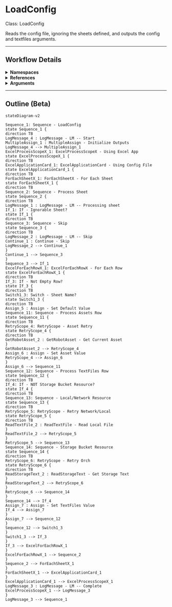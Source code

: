 # LoadConfig
Class: LoadConfig

Reads the config file, ignoring the sheets defined, and outputs the config and textfiles arguments.

<hr />

## Workflow Details
<details>
    <summary>
    <b>Namespaces</b>
    </summary>

    - GlobalConstantsNamespace
- GlobalVariablesNamespace
- Microsoft.VisualBasic
- Microsoft.VisualBasic.Activities
- System
- System.Activities
- System.Activities.Expressions
- System.Activities.Statements
- System.Activities.Validation
- System.Activities.XamlIntegration
- System.Collections
- System.Collections.Generic
- System.Collections.ObjectModel
- System.Data
- System.Diagnostics
- System.Linq
- System.Net.Mail
- System.Reflection
- System.Runtime.Serialization
- System.Text
- System.Windows.Markup
- System.Xml
- System.Xml.Linq
- UiPath.Core
- UiPath.Core.Activities
- UiPath.Core.Activities.Orchestrator
- UiPath.Core.Activities.Storage
- UiPath.Excel
- UiPath.Excel.Activities.Business
- UiPath.Excel.Model
- UiPath.Platform.ResourceHandling
- UiPath.Shared.Activities.Business


</details>
<details>
    <summary>
    <b>References</b>
    </summary>

    - Microsoft.CSharp
- Microsoft.VisualBasic
- NPOI
- System
- System.Activities
- System.Collections
- System.Collections.Immutable
- System.ComponentModel
- System.ComponentModel.TypeConverter
- System.Configuration.ConfigurationManager
- System.Console
- System.Core
- System.Data
- System.Data.Common
- System.Linq
- System.Linq.Expressions
- System.Linq.Parallel
- System.Linq.Queryable
- System.Memory
- System.Memory.Data
- System.ObjectModel
- System.Private.CoreLib
- System.Private.DataContractSerialization
- System.Private.ServiceModel
- System.Private.Uri
- System.Reflection.DispatchProxy
- System.Reflection.Metadata
- System.Reflection.TypeExtensions
- System.Runtime.Serialization
- System.Runtime.Serialization.Formatters
- System.Runtime.Serialization.Primitives
- System.Security.Permissions
- System.ServiceModel
- System.ServiceModel.Activities
- System.Xaml
- System.Xml
- System.Xml.Linq
- UiPath.Excel
- UiPath.Excel.Activities
- UiPath.Excel.Activities.Design
- UiPath.Mail.Activities
- UiPath.Platform
- UiPath.Studio.Constants
- UiPath.System.Activities
- UiPath.System.Activities.Design
- UiPath.System.Activities.ViewModels
- UiPath.Testing.Activities
- UiPath.Workflow


</details>
<details>
    <summary>
    <b>Arguments</b>
    </summary>

    <table><tr><th>Name</th><th>Direction</th><th>Type</th><th>Description</th></tr><tr><td>in_ConfigPath</td><td>InArgument</td><td>x:String</td><td>The path to the config file to read.</td></tr><tr><td>in_IgnoreSheets</td><td>InArgument</td><td>s:String[]</td><td>An array of sheet names to ignore loading into the config variable.</td></tr><tr><td>out_Config</td><td>OutArgument</td><td>scg:Dictionary(x:String, x:String)</td><td>The loaded config dictionary.</td></tr><tr><td>out_TextFiles</td><td>OutArgument</td><td>scg:Dictionary(x:String, x:String)</td><td>The loaded dictionary of text resources.</td></tr></table>
    
</details>

<hr />

## Outline (Beta)

```mermaid
stateDiagram-v2

Sequence_1: Sequence - LoadConfig
state Sequence_1 {
direction TB
LogMessage_4 : LogMessage - LM -- Start
MultipleAssign_1 : MultipleAssign - Initialize Outputs
LogMessage_4 --> MultipleAssign_1
ExcelProcessScopeX_1: ExcelProcessScopeX - Using Excel App
state ExcelProcessScopeX_1 {
direction TB
ExcelApplicationCard_1: ExcelApplicationCard - Using Config File
state ExcelApplicationCard_1 {
direction TB
ForEachSheetX_1: ForEachSheetX - For Each Sheet
state ForEachSheetX_1 {
direction TB
Sequence_2: Sequence - Process Sheet
state Sequence_2 {
direction TB
LogMessage_1 : LogMessage - LM -- Processing sheet
If_1: If - Ignorable Sheet?
state If_1 {
direction TB
Sequence_3: Sequence - Skip
state Sequence_3 {
direction TB
LogMessage_2 : LogMessage - LM -- Skip
Continue_1 : Continue - Skip
LogMessage_2 --> Continue_1
}
Continue_1 --> Sequence_3
}
Sequence_3 --> If_1
ExcelForEachRowX_1: ExcelForEachRowX - For Each Row
state ExcelForEachRowX_1 {
direction TB
If_3: If - Not Empty Row?
state If_3 {
direction TB
Switch1_3: Switch - Sheet Name?
state Switch1_3 {
direction TB
Assign_5 : Assign - Set Default Value
Sequence_11: Sequence - Process Assets Row
state Sequence_11 {
direction TB
RetryScope_4: RetryScope - Asset Retry
state RetryScope_4 {
direction TB
GetRobotAsset_2 : GetRobotAsset - Get Current Asset
}
GetRobotAsset_2 --> RetryScope_4
Assign_6 : Assign - Set Asset Value
RetryScope_4 --> Assign_6
}
Assign_6 --> Sequence_11
Sequence_12: Sequence - Process TextFiles Row
state Sequence_12 {
direction TB
If_4: If - NOT Storage Bucket Resource?
state If_4 {
direction TB
Sequence_13: Sequence - Local/Network Resource
state Sequence_13 {
direction TB
RetryScope_5: RetryScope - Retry Network/Local
state RetryScope_5 {
direction TB
ReadTextFile_2 : ReadTextFile - Read Local File
}
ReadTextFile_2 --> RetryScope_5
}
RetryScope_5 --> Sequence_13
Sequence_14: Sequence - Storage Bucket Resource
state Sequence_14 {
direction TB
RetryScope_6: RetryScope - Retry Orch
state RetryScope_6 {
direction TB
ReadStorageText_2 : ReadStorageText - Get Storage Text
}
ReadStorageText_2 --> RetryScope_6
}
RetryScope_6 --> Sequence_14
}
Sequence_14 --> If_4
Assign_7 : Assign - Set TextFiles Value
If_4 --> Assign_7
}
Assign_7 --> Sequence_12
}
Sequence_12 --> Switch1_3
}
Switch1_3 --> If_3
}
If_3 --> ExcelForEachRowX_1
}
ExcelForEachRowX_1 --> Sequence_2
}
Sequence_2 --> ForEachSheetX_1
}
ForEachSheetX_1 --> ExcelApplicationCard_1
}
ExcelApplicationCard_1 --> ExcelProcessScopeX_1
LogMessage_3 : LogMessage - LM -- Complete
ExcelProcessScopeX_1 --> LogMessage_3
}
LogMessage_3 --> Sequence_1
```
